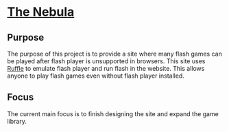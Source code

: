 # [The Nebula](https://corenebula.github.io)
## Purpose
The purpose of this project is to provide a site where many flash games can be played after flash player is unsupported in browsers. This site uses [Ruffle](https://github.com/ruffle-rs/ruffle) to emulate flash player and run flash in the website. This allows anyone to play flash games even without flash player installed.
## Focus
The current main focus is to finish designing the site and expand the game library.

